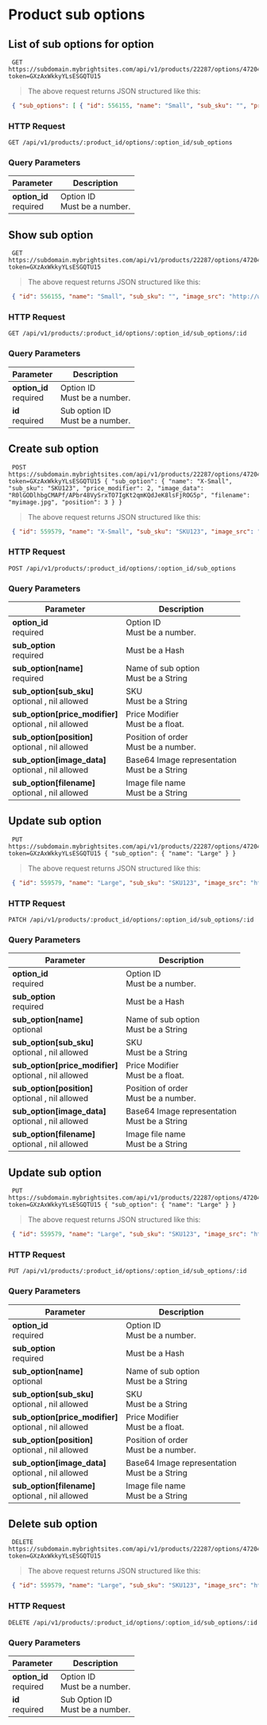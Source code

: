 #  Product sub options 

## List of sub options for option

```shell
 GET https://subdomain.mybrightsites.com/api/v1/products/22287/options/47204/sub_options?token=GXzAxWkkyYLsESGQTU15 
```

> The above request returns JSON structured like this:

```json
 { "sub_options": [ { "id": 556155, "name": "Small", "sub_sku": "", "price_modifier": "0.0", "position": 1 } ] } 
```

### HTTP Request

`GET /api/v1/products/:product_id/options/:option_id/sub_options`

### Query Parameters

Parameter | Description
--------- | -----------
<div><strong>option_id </strong></div><div> required </div> | <div>Option ID</div><div> Must be a number. </div>


## Show sub option

```shell
 GET https://subdomain.mybrightsites.com/api/v1/products/22287/options/47204/sub_options/1234?token=GXzAxWkkyYLsESGQTU15 
```

> The above request returns JSON structured like this:

```json
 { "id": 556155, "name": "Small", "sub_sku": "", "image_src": "http://www.imageprovider.com/image.jpg" "price_modifier": "0.0", "position": 2 } 
```

### HTTP Request

`GET /api/v1/products/:product_id/options/:option_id/sub_options/:id`

### Query Parameters

Parameter | Description
--------- | -----------
<div><strong>option_id </strong></div><div> required </div> | <div>Option ID</div><div> Must be a number. </div>
<div><strong>id </strong></div><div> required </div> | <div>Sub option ID</div><div> Must be a number. </div>


## Create sub option

```shell
 POST https://subdomain.mybrightsites.com/api/v1/products/22287/options/47204/sub_options?token=GXzAxWkkyYLsESGQTU15 { "sub_option": { "name": "X-Small", "sub_sku": "SKU123", "price_modifier": 2, "image_data": "R0lGODlhbgCMAPf/APbr48VySrxTO7IgKt2qmKQdJeK8lsFjROG5p", "filename": "myimage.jpg", "position": 3 } } 
```

> The above request returns JSON structured like this:

```json
 { "id": 559579, "name": "X-Small", "sub_sku": "SKU123", "image_src": "http://www.imageprovider.com/image.jpg" "price_modifier": "2.0", "position": 3 } 
```

### HTTP Request

`POST /api/v1/products/:product_id/options/:option_id/sub_options`

### Query Parameters

Parameter | Description
--------- | -----------
<div><strong>option_id </strong></div><div> required </div> | <div>Option ID</div><div> Must be a number. </div>
<div><strong>sub_option </strong></div><div> required </div> | <div> Must be a Hash </div>
<div><strong>sub_option[name] </strong></div><div> required </div> | <div>Name of sub option</div><div> Must be a String </div>
<div><strong>sub_option[sub_sku] </strong></div><div> optional , nil allowed </div> | <div>SKU</div><div> Must be a String </div>
<div><strong>sub_option[price_modifier] </strong></div><div> optional , nil allowed </div> | <div>Price Modifier</div><div> Must be a float. </div>
<div><strong>sub_option[position] </strong></div><div> optional , nil allowed </div> | <div>Position of order</div><div> Must be a number. </div>
<div><strong>sub_option[image_data] </strong></div><div> optional , nil allowed </div> | <div>Base64 Image representation</div><div> Must be a String </div>
<div><strong>sub_option[filename] </strong></div><div> optional , nil allowed </div> | <div>Image file name</div><div> Must be a String </div>


## Update sub option

```shell
 PUT https://subdomain.mybrightsites.com/api/v1/products/22287/options/47204/sub_options/1234?token=GXzAxWkkyYLsESGQTU15 { "sub_option": { "name": "Large" } } 
```

> The above request returns JSON structured like this:

```json
 { "id": 559579, "name": "Large", "sub_sku": "SKU123", "image_src": "http://www.imageprovider.com/image.jpg" "price_modifier": "2.0", "position": 3 } 
```

### HTTP Request

`PATCH /api/v1/products/:product_id/options/:option_id/sub_options/:id`

### Query Parameters

Parameter | Description
--------- | -----------
<div><strong>option_id </strong></div><div> required </div> | <div>Option ID</div><div> Must be a number. </div>
<div><strong>sub_option </strong></div><div> required </div> | <div> Must be a Hash </div>
<div><strong>sub_option[name] </strong></div><div> optional </div> | <div>Name of sub option</div><div> Must be a String </div>
<div><strong>sub_option[sub_sku] </strong></div><div> optional , nil allowed </div> | <div>SKU</div><div> Must be a String </div>
<div><strong>sub_option[price_modifier] </strong></div><div> optional , nil allowed </div> | <div>Price Modifier</div><div> Must be a float. </div>
<div><strong>sub_option[position] </strong></div><div> optional , nil allowed </div> | <div>Position of order</div><div> Must be a number. </div>
<div><strong>sub_option[image_data] </strong></div><div> optional , nil allowed </div> | <div>Base64 Image representation</div><div> Must be a String </div>
<div><strong>sub_option[filename] </strong></div><div> optional , nil allowed </div> | <div>Image file name</div><div> Must be a String </div>


## Update sub option

```shell
 PUT https://subdomain.mybrightsites.com/api/v1/products/22287/options/47204/sub_options/1234?token=GXzAxWkkyYLsESGQTU15 { "sub_option": { "name": "Large" } } 
```

> The above request returns JSON structured like this:

```json
 { "id": 559579, "name": "Large", "sub_sku": "SKU123", "image_src": "http://www.imageprovider.com/image.jpg" "price_modifier": "2.0", "position": 3 } 
```

### HTTP Request

`PUT /api/v1/products/:product_id/options/:option_id/sub_options/:id`

### Query Parameters

Parameter | Description
--------- | -----------
<div><strong>option_id </strong></div><div> required </div> | <div>Option ID</div><div> Must be a number. </div>
<div><strong>sub_option </strong></div><div> required </div> | <div> Must be a Hash </div>
<div><strong>sub_option[name] </strong></div><div> optional </div> | <div>Name of sub option</div><div> Must be a String </div>
<div><strong>sub_option[sub_sku] </strong></div><div> optional , nil allowed </div> | <div>SKU</div><div> Must be a String </div>
<div><strong>sub_option[price_modifier] </strong></div><div> optional , nil allowed </div> | <div>Price Modifier</div><div> Must be a float. </div>
<div><strong>sub_option[position] </strong></div><div> optional , nil allowed </div> | <div>Position of order</div><div> Must be a number. </div>
<div><strong>sub_option[image_data] </strong></div><div> optional , nil allowed </div> | <div>Base64 Image representation</div><div> Must be a String </div>
<div><strong>sub_option[filename] </strong></div><div> optional , nil allowed </div> | <div>Image file name</div><div> Must be a String </div>


## Delete sub option

```shell
 DELETE https://subdomain.mybrightsites.com/api/v1/products/22287/options/47204/sub_options/559579?token=GXzAxWkkyYLsESGQTU15 
```

> The above request returns JSON structured like this:

```json
 { "id": 559579, "name": "Large", "sub_sku": "SKU123", "image_src": "http://www.imageprovider.com/image.jpg" "price_modifier": "2.0" "position": 3 } 
```

### HTTP Request

`DELETE /api/v1/products/:product_id/options/:option_id/sub_options/:id`

### Query Parameters

Parameter | Description
--------- | -----------
<div><strong>option_id </strong></div><div> required </div> | <div>Option ID</div><div> Must be a number. </div>
<div><strong>id </strong></div><div> required </div> | <div>Sub Option ID</div><div> Must be a number. </div>


